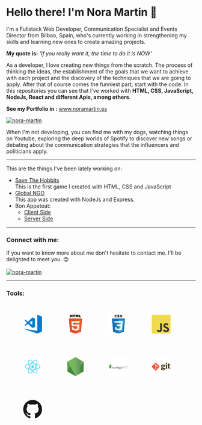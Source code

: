 
# Hello there! I'm Nora Martin 🌹

I'm a Fullstack Web Developer, Communication Specialist and Events Director from Bilbao, Spain, who's currently working in strengthening my skills and learning new ones to create amazing projects.

**My quote is:** *'If you really want it, the time to do it is NOW'*

As a developer, I love creating new things from the scratch. The process of thinking the ideas, the establishment of the goals that we want to achieve with each project and the discovery of the techniques that we are going to apply. After that of course comes the funniest part, start with the code. In this repositories you can see that I've worked with **HTML, CSS, JavaScript, NodeJs, React and different Apis, among others**.

**See my Portfolio in :** <a href='http://www.noramartin.es/'>   www.noramartin.es  </a>

 <a href='http://www.noramartin.es/'><img alt="nora-martin" width="200px" src="https://res.cloudinary.com/dja8ksmf0/image/upload/v1620117865/Nmdemo-vista_nbuufl.png"></a>


When I'm not developing, you can find me with my dogs, watching things on Youtube, exploring the deep worlds of Spotify to discover new songs or debating about the communication strategies that the influencers and politicians apply.


<hr>
This are the things I've been lately working on:
<ul>
    <li><a href="https://github.com/Noramartiin/SAVE-THE-HOBBITS"> Save The Hobbits</a><br/>This is the first game I created with HTML, CSS and JavaScript</li>
    <li><a href="https://github.com/Noramartiin/globalngo"> Global NGO</a><br/>This app was created with NodeJs and Express.</li>
    <li>Bon Appeteat:<br/>
    <ul>
    <li><a href="https://github.com/Noramartiin/bonappeteat-client">Client Side</a><br/></li>
    <li><a href="https://github.com/Noramartiin/bonappeteat-server">Server Side</a></li>
    </ul>
    </li>
</ul>
<hr>

### Connect with me:
If you want to know more about me don't hesitate to contact me. I'll be delighted to meet you. 😊
<br/>
<br/>
<a href='https://www.linkedin.com/in/nora-martin-velasco/'>
<img alt="nora-martin" width="50px" src="https://camo.githubusercontent.com/d659d2bac00c01b42bffbae84bdc121e828b8fecd5b4949ffa2575f5d9e4a371/68747470733a2f2f63646e2e6a7364656c6976722e6e65742f6e706d2f73696d706c652d69636f6e734076332f69636f6e732f6c696e6b6564696e2e737667" data-canonical-src="https://cdn.jsdelivr.net/npm/simple-icons@v3/icons/linkedin.svg" style="max-width:100%;">
</a>

<hr>

### Tools:
<div style='margin:15px'>

<img alt="Visual Studio Code" width="50px" src="https://raw.githubusercontent.com/github/explore/80688e429a7d4ef2fca1e82350fe8e3517d3494d/topics/visual-studio-code/visual-studio-code.png" style="max-width:100%; margin:30px">

<img alt="HTML5" width="50px" src="https://raw.githubusercontent.com/github/explore/80688e429a7d4ef2fca1e82350fe8e3517d3494d/topics/html/html.png" style="max-width:100%;margin:30px">

<img alt="CSS3" width="50px" src="https://raw.githubusercontent.com/github/explore/80688e429a7d4ef2fca1e82350fe8e3517d3494d/topics/css/css.png" style="max-width:100%;margin:30px">

<img alt="JavaScript" width="50px" src="https://raw.githubusercontent.com/github/explore/80688e429a7d4ef2fca1e82350fe8e3517d3494d/topics/javascript/javascript.png" style="max-width:100%;margin:30px">

<img alt="React" width="50px" src="https://raw.githubusercontent.com/github/explore/80688e429a7d4ef2fca1e82350fe8e3517d3494d/topics/react/react.png" style="max-width:100%;margin:30px">

<img alt="Node.js" width="50px" src="https://raw.githubusercontent.com/github/explore/80688e429a7d4ef2fca1e82350fe8e3517d3494d/topics/nodejs/nodejs.png" style="max-width:100%;margin:30px">

<img alt="MongoDB" width="50px" src="https://raw.githubusercontent.com/github/explore/80688e429a7d4ef2fca1e82350fe8e3517d3494d/topics/mongodb/mongodb.png" style="max-width:100%;margin:30px">

<img alt="Git" width="50px" src="https://raw.githubusercontent.com/github/explore/80688e429a7d4ef2fca1e82350fe8e3517d3494d/topics/git/git.png" style="max-width:100%;margin:30px">

<img alt="GitHub" width="50px" src="https://raw.githubusercontent.com/github/explore/78df643247d429f6cc873026c0622819ad797942/topics/github/github.png" style="max-width:100%;margin:30px">

</div>
